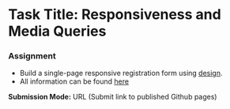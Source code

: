 # Task Title: Responsiveness and Media Queries

### Assignment

* Build a single-page responsive registration form using [design](https://www.waiting.zuriboard.com/dashboard/task/73).
* All information can be found [here](https://www.waiting.zuriboard.com/dashboard/task/73)

**Submission Mode:** URL (Submit link to published Github pages)
